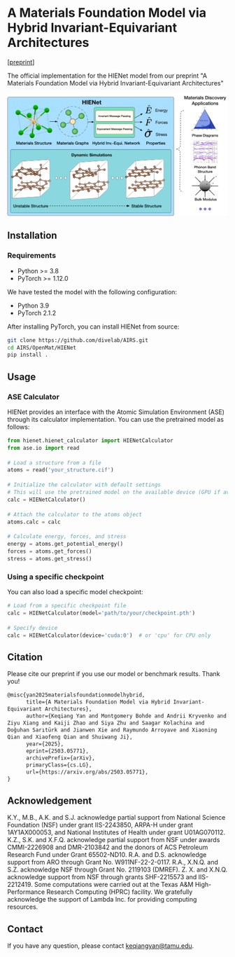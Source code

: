 # A Materials Foundation Model via Hybrid Invariant-Equivariant Architectures

[[preprint](https://arxiv.org/abs/2503.05771)]

The official implementation for the HIENet model from our preprint "A Materials Foundation Model via Hybrid Invariant-Equivariant Architectures"

![cover](figures/HIENet-overview.png)

## Installation

### Requirements
- Python >= 3.8
- PyTorch >= 1.12.0

We have tested the model with the following configuration:
- Python 3.9
- PyTorch 2.1.2



After installing PyTorch, you can install HIENet from source:

```bash
git clone https://github.com/divelab/AIRS.git
cd AIRS/OpenMat/HIENet
pip install .
```

## Usage

### ASE Calculator
HIENet provides an interface with the Atomic Simulation Environment (ASE) through its calculator implementation. You can use the pretrained model as follows:

```python
from hienet.hienet_calculator import HIENetCalculator
from ase.io import read

# Load a structure from a file
atoms = read('your_structure.cif')

# Initialize the calculator with default settings
# This will use the pretrained model on the available device (GPU if available)
calc = HIENetCalculator()

# Attach the calculator to the atoms object
atoms.calc = calc

# Calculate energy, forces, and stress
energy = atoms.get_potential_energy()
forces = atoms.get_forces()
stress = atoms.get_stress()
```

### Using a specific checkpoint
You can also load a specific model checkpoint:

```python
# Load from a specific checkpoint file
calc = HIENetCalculator(model='path/to/your/checkpoint.pth')

# Specify device
calc = HIENetCalculator(device='cuda:0')  # or 'cpu' for CPU only
```

## Citation

Please cite our preprint if you use our model or benchmark results. Thank you!
```
@misc{yan2025materialsfoundationmodelhybrid,
      title={A Materials Foundation Model via Hybrid Invariant-Equivariant Architectures}, 
      author={Keqiang Yan and Montgomery Bohde and Andrii Kryvenko and Ziyu Xiang and Kaiji Zhao and Siya Zhu and Saagar Kolachina and Doğuhan Sarıtürk and Jianwen Xie and Raymundo Arroyave and Xiaoning Qian and Xiaofeng Qian and Shuiwang Ji},
      year={2025},
      eprint={2503.05771},
      archivePrefix={arXiv},
      primaryClass={cs.LG},
      url={https://arxiv.org/abs/2503.05771}, 
}
```

## Acknowledgement

K.Y., M.B., A.K. and S.J. acknowledge partial support from
National Science Foundation (NSF) under grant IIS-2243850,
ARPA-H under grant 1AY1AX000053, and National Institutes of Health under grant U01AG070112. K.Z., S.K. and X.F.Q. acknowledge partial support from NSF under awards CMMI-2226908 and DMR-2103842 and the donors of ACS Petroleum Research Fund under Grant 65502-ND10. R.A. and D.S. acknowledge support from ARO through Grant No. W911NF-22-2-0117. R.A., X.N.Q. and S.Z. acknowledge NSF through Grant No. 2119103 (DMREF). Z. X. and X.N.Q. acknowledge support from NSF through grants SHF-2215573 and IIS-2212419. Some computations were carried out at the Texas A&M High-Performance Research Computing (HPRC) facility. We gratefully acknowledge the support of Lambda Inc. for providing computing resources.

## Contact

If you have any question, please contact keqiangyan@tamu.edu.
